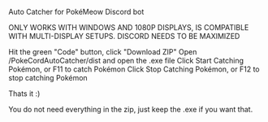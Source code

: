 Auto Catcher for PokéMeow Discord bot

ONLY WORKS WITH WINDOWS AND 1080P DISPLAYS, IS COMPATIBLE WITH MULTI-DISPLAY SETUPS. DISCORD NEEDS TO BE MAXIMIZED

Hit the green "Code" button, click "Download ZIP"
Open /PokeCordAutoCatcher/dist and open the .exe file
Click Start Catching Pokémon, or F11 to catch Pokémon
Click Stop Catching Pokémon, or F12 to stop catching Pokémon

Thats it :)

You do not need everything in the zip, just keep the .exe if you want that.